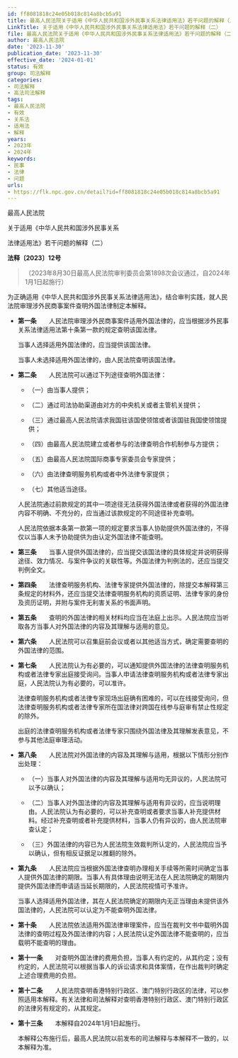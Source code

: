 ```yaml
---
id: ff8081818c24e05b018c814a8bcb5a91
title: 最高人民法院关于适用《中华人民共和国涉外民事关系法律适用法》若干问题的解释（二）
LinkTitle: 关于适用《中华人民共和国涉外民事关系法律适用法》若干问题的解释（二）
file: 最高人民法院关于适用《中华人民共和国涉外民事关系法律适用法》若干问题的解释（二）_20231130_ff8081818c24e05b018c814a8bcb5a91.docx
author: 最高人民法院
date: '2023-11-30'
publication_date: '2023-11-30'
effective_date: '2024-01-01'
status: 有效
group: 司法解释
categories:
- 司法解释
- 高法司法解释
tags:
- 最高人民法院
- 有效
- 关系法
- 适用法
- 解释
years:
- 2023年
- 2024年
keywords:
- 民事
- 法律
- 问题
urls:
- https://flk.npc.gov.cn/detail?id=ff8081818c24e05b018c814a8bcb5a91
---
```


最高人民法院

关于适用《中华人民共和国涉外民事关系

法律适用法》若干问题的解释（二）

**法释〔2023〕12号**

> （2023年8月30日最高人民法院审判委员会第1898次会议通过，自2024年1月1日起施行）

为正确适用《中华人民共和国涉外民事关系法律适用法》，结合审判实践，就人民法院审理涉外民商事案件查明外国法律制定本解释。

- **第一条**　　人民法院审理涉外民商事案件适用外国法律的，应当根据涉外民事关系法律适用法第十条第一款的规定查明该国法律。

  当事人选择适用外国法律的，应当提供该国法律。

  当事人未选择适用外国法律的，由人民法院查明该国法律。

- **第二条**　　人民法院可以通过下列途径查明外国法律：

  - （一）由当事人提供；

  - （二）通过司法协助渠道由对方的中央机关或者主管机关提供；

  - （三）通过最高人民法院请求我国驻该国使领馆或者该国驻我国使领馆提供；

  - （四）由最高人民法院建立或者参与的法律查明合作机制参与方提供；

  - （五）由最高人民法院国际商事专家委员会专家提供；

  - （六）由法律查明服务机构或者中外法律专家提供；

  - （七）其他适当途径。

  人民法院通过前款规定的其中一项途径无法获得外国法律或者获得的外国法律内容不明确、不充分的，应当通过该款规定的不同途径补充查明。

  人民法院依据本条第一款第一项的规定要求当事人协助提供外国法律的，不得仅以当事人未予协助提供为由认定外国法律不能查明。

- **第三条**　　当事人提供外国法律的，应当提交该国法律的具体规定并说明获得途径、效力情况、与案件争议的关联性等。外国法律为判例法的，还应当提交判例全文。

- **第四条**　　法律查明服务机构、法律专家提供外国法律的，除提交本解释第三条规定的材料外，还应当提交法律查明服务机构的资质证明、法律专家的身份及资历证明，并附与案件无利害关系的书面声明。

- **第五条**　　查明的外国法律的相关材料均应当在法庭上出示。人民法院应当听取各方当事人对外国法律的内容及其理解与适用的意见。

- **第六条**　　人民法院可以召集庭前会议或者以其他适当方式，确定需要查明的外国法律的范围。

- **第七条**　　人民法院认为有必要的，可以通知提供外国法律的法律查明服务机构或者法律专家出庭接受询问。当事人申请法律查明服务机构或者法律专家出庭，人民法院认为有必要的，可以准许。

  法律查明服务机构或者法律专家现场出庭确有困难的，可以在线接受询问，但法律查明服务机构或者法律专家所在国法律对跨国在线参与庭审有禁止性规定的除外。

  出庭的法律查明服务机构或者法律专家只围绕外国法律及其理解发表意见，不参与其他法庭审理活动。

- **第八条**　　人民法院对外国法律的内容及其理解与适用，根据以下情形分别作出处理：

  - （一）当事人对外国法律的内容及其理解与适用均无异议的，人民法院可以予以确认；

  - （二）当事人对外国法律的内容及其理解与适用有异议的，应当说明理由。人民法院认为有必要的，可以补充查明或者要求当事人补充提供材料。经过补充查明或者补充提供材料，当事人仍有异议的，由人民法院审查认定；

  - （三）外国法律的内容已为人民法院生效裁判所认定的，人民法院应当予以确认，但有相反证据足以推翻的除外。

- **第九条**　　人民法院应当根据外国法律查明办理相关手续等所需时间确定当事人提供外国法律的期限。当事人有具体理由说明无法在人民法院确定的期限内提供外国法律而申请适当延长期限的，人民法院视情可予准许。

  当事人选择适用外国法律，其在人民法院确定的期限内无正当理由未提供该外国法律的，人民法院可以认定为不能查明外国法律。

- **第十条**　　人民法院依法适用外国法律审理案件，应当在裁判文书中载明外国法律的查明过程及外国法律的内容；人民法院认定外国法律不能查明的，应当载明不能查明的理由。

- **第十一条**　　对查明外国法律的费用负担，当事人有约定的，从其约定；没有约定的，人民法院可以根据当事人的诉讼请求和具体案情，在作出裁判时确定上述合理费用的负担。

- **第十二条**　　人民法院查明香港特别行政区、澳门特别行政区的法律，可以参照适用本解释。有关法律和司法解释对查明香港特别行政区、澳门特别行政区的法律另有规定的，从其规定。

- **第十三条**　　本解释自2024年1月1日起施行。

  本解释公布施行后，最高人民法院以前发布的司法解释与本解释不一致的，以本解释为准。

